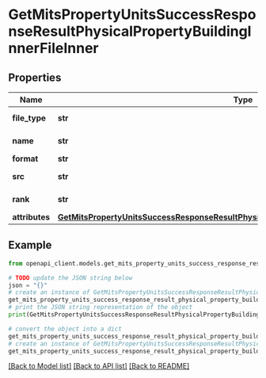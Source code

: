 # GetMitsPropertyUnitsSuccessResponseResultPhysicalPropertyBuildingInnerFileInner


## Properties

Name | Type | Description | Notes
------------ | ------------- | ------------- | -------------
**file_type** | **str** | Type of the file | [optional] 
**name** | **str** | Name of the file | [optional] 
**format** | **str** | File format | [optional] 
**src** | **str** | Source URL of the file | [optional] 
**rank** | **str** | Rank of the file | [optional] 
**attributes** | [**GetMitsPropertyUnitsSuccessResponseResultPhysicalPropertyBuildingInnerFileInnerAttributes**](GetMitsPropertyUnitsSuccessResponseResultPhysicalPropertyBuildingInnerFileInnerAttributes.md) |  | [optional] 

## Example

```python
from openapi_client.models.get_mits_property_units_success_response_result_physical_property_building_inner_file_inner import GetMitsPropertyUnitsSuccessResponseResultPhysicalPropertyBuildingInnerFileInner

# TODO update the JSON string below
json = "{}"
# create an instance of GetMitsPropertyUnitsSuccessResponseResultPhysicalPropertyBuildingInnerFileInner from a JSON string
get_mits_property_units_success_response_result_physical_property_building_inner_file_inner_instance = GetMitsPropertyUnitsSuccessResponseResultPhysicalPropertyBuildingInnerFileInner.from_json(json)
# print the JSON string representation of the object
print(GetMitsPropertyUnitsSuccessResponseResultPhysicalPropertyBuildingInnerFileInner.to_json())

# convert the object into a dict
get_mits_property_units_success_response_result_physical_property_building_inner_file_inner_dict = get_mits_property_units_success_response_result_physical_property_building_inner_file_inner_instance.to_dict()
# create an instance of GetMitsPropertyUnitsSuccessResponseResultPhysicalPropertyBuildingInnerFileInner from a dict
get_mits_property_units_success_response_result_physical_property_building_inner_file_inner_from_dict = GetMitsPropertyUnitsSuccessResponseResultPhysicalPropertyBuildingInnerFileInner.from_dict(get_mits_property_units_success_response_result_physical_property_building_inner_file_inner_dict)
```
[[Back to Model list]](../README.md#documentation-for-models) [[Back to API list]](../README.md#documentation-for-api-endpoints) [[Back to README]](../README.md)


